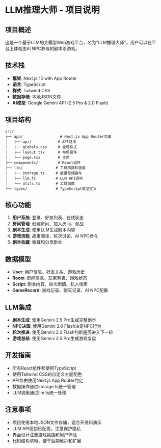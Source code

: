 <!-- Use this file to provide workspace-specific custom instructions to Copilot. For more details, visit https://code.visualstudio.com/docs/copilot/copilot-customization#_use-a-githubcopilotinstructionsmd-file -->

# LLM推理大师 - 项目说明

## 项目概述
这是一个基于LLM的大模型Web游戏平台，名为"LLM推理大师"。用户可以在平台上体验由AI NPC参与的剧本杀游戏。

## 技术栈
- **框架**: Next.js 15 with App Router
- **语言**: TypeScript
- **样式**: Tailwind CSS
- **数据存储**: 本地JSON文件
- **AI模型**: Google Gemini API (2.5 Pro & 2.0 Flash)

## 项目结构
```
src/
├── app/                 # Next.js App Router页面
│   ├── api/            # API路由
│   ├── globals.css     # 全局样式
│   ├── layout.tsx      # 布局组件
│   └── page.tsx        # 主页
├── components/         # React组件
├── lib/               # 工具函数和服务
│   ├── storage.ts     # 数据存储操作
│   ├── llm.ts         # LLM API调用
│   └── utils.ts       # 工具函数
└── types/             # TypeScript类型定义
```

## 核心功能
1. **用户系统**: 登录、好友列表、在线状态
2. **房间管理**: 创建房间、加入房间、观战
3. **剧本生成**: 使用LLM生成剧本内容
4. **游戏流程**: 故事阅读、轮次讨论、AI NPC参与
5. **剧本收藏**: 收藏和分享剧本

## 数据模型
- **User**: 用户信息、好友关系、游戏历史
- **Room**: 房间信息、玩家列表、游戏状态
- **Script**: 剧本内容、轮次剧情、私人线索
- **GameRecord**: 游戏记录、聊天记录、AI NPC配置

## LLM集成
- **剧本生成**: 使用Gemini 2.5 Pro生成完整剧本
- **NPC决策**: 使用Gemini 2.0 Flash决定NPC行为
- **轮次推进**: 使用Gemini 2.0 Flash判断是否进入下一轮
- **游戏总结**: 使用Gemini 2.5 Pro生成游戏复盘

## 开发指南
- 所有React组件都使用TypeScript
- 使用Tailwind CSS的自定义主题配色
- API路由使用Next.js App Router约定
- 数据操作通过storage.ts统一管理
- LLM调用通过llm.ts统一处理

## 注意事项
- 项目使用本地JSON文件存储，适合开发和演示
- LLM API密钥已配置，注意保护隐私
- 界面设计注重游戏氛围和用户体验
- 代码结构清晰，便于后期维护和扩展
